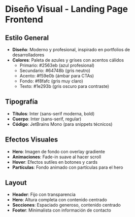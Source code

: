 # Diseño Visual - Landing Page Frontend

## Estilo General
- **Diseño**: Moderno y profesional, inspirado en portfolios de desarrolladores
- **Colores**: Paleta de azules y grises con acentos cálidos
  - Primario: #2563eb (azul profesional)
  - Secundario: #64748b (gris neutro)
  - Acento: #f59e0b (ámbar para CTAs)
  - Fondo: #f8fafc (gris muy claro)
  - Texto: #1e293b (gris oscuro para contraste)

## Tipografía
- **Títulos**: Inter (sans-serif moderna, bold)
- **Cuerpo**: Inter (sans-serif, regular)
- **Código**: JetBrains Mono (para snippets técnicos)

## Efectos Visuales
- **Hero**: Imagen de fondo con overlay gradiente
- **Animaciones**: Fade-in suave al hacer scroll
- **Hover**: Efectos sutiles en botones y cards
- **Partículas**: Fondo animado con partículas para el hero

## Layout
- **Header**: Fijo con transparencia
- **Hero**: Altura completa con contenido centrado
- **Secciones**: Espaciado generoso, contenido centrado
- **Footer**: Minimalista con información de contacto